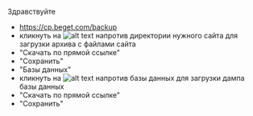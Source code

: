 Здравствуйте

- https://cp.beget.com/backup
- кликнуть на ![alt text](https://cp.beget.com/i/icons/small/dump.png "Dump Download") напротив директории нужного сайта для загрузки архива с файлами сайта
- "Скачать по прямой ссылке"
- "Сохранить"
- "Базы данных"
- кликнуть на ![alt text](https://cp.beget.com/i/icons/small/dump.png "Dump Download") напротив базы данных для загрузки дампа базы данных
- "Скачать по прямой ссылке"
- "Сохранить"
